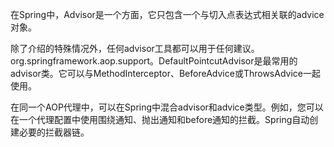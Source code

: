 在Spring中，Advisor是一个方面，它只包含一个与切入点表达式相关联的advice对象。

除了介绍的特殊情况外，任何advisor工具都可以用于任何建议。org.springframework.aop.support。DefaultPointcutAdvisor是最常用的advisor类。它可以与MethodInterceptor、BeforeAdvice或ThrowsAdvice一起使用。

在同一个AOP代理中，可以在Spring中混合advisor和advice类型。例如，您可以在一个代理配置中使用围绕通知、抛出通知和before通知的拦截。Spring自动创建必要的拦截器链。